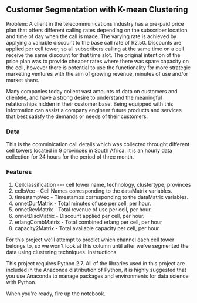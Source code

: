 ## Customer Segmentation with K-mean Clustering

Problem: 
A client in the telecommunications industry has a pre-paid price plan that offers different calling rates depending on
the subscriber location and time of day when the call is made. The varying rate is achieved by applying a variable
discount to the base call rate of R2.50. Discounts are applied per cell tower, so all subscribers calling at the same
time on a cell receive the same discount for that time slot. The original intention of the price plan was to provide
cheaper rates where there was spare capacity on the cell, however there is potential to use the functionality for
more strategic marketing ventures with the aim of growing revenue, minutes of use and/or market share.

Many companies today collect vast amounts of data on customers and clientele, and have a strong desire to understand the meaningful relationships hidden in their customer base. Being equipped with this information can assist a company engineer future products and services that best satisfy the demands or needs of their customers.

### Data
This is the comminication call details which was collected throught different cell towers located in 9 provinces in South Africa. It is an hourly data collection for 24 hours for the period of three month. 

### Features
1. Cellclassification --- cell tower name, technology, clustertype, provinces
2. cellsVec	 - Cell Names corresponding to the dataMatrix variables.
3. timestampVec	 - Timestamps corresponding to the dataMatrix variables.
4. onnetDurMatrix	 - Total minutes of use per cell, per hour.
5. onnetRevMatrix	 - Total revenue of use per cell, per hour.
6. onnetDiscMatrix	 - Discount applied per cell, per hour.
7. erlangCombMatrix - Total combined erlang per cell, per hour
8. capacity2Matrix	 - Total available capacity per cell, per hour.

For this project we'll attempt to predict which channel each cell tower belongs to, so we won't look at this column until after we've segmented the data using clustering techniques.
Instructions

This project requires Python 2.7. All of the libraries used in this project are included in the Anaconda distribution of Python, it is highly suggested that you use Anaconda to manage packages and environments for data science with Python.

When you're ready, fire up the notebook.
